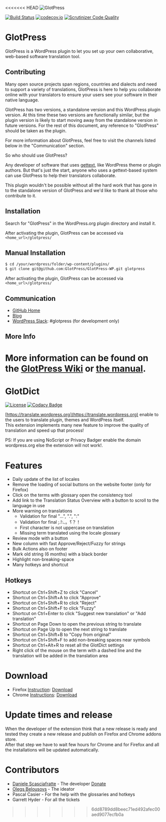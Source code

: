 <<<<<<< HEAD
![GlotPress](.github/banner.png)

[![Build Status](https://travis-ci.org/GlotPress/GlotPress-WP.svg?branch=develop)](https://travis-ci.org/GlotPress/GlotPress-WP) [![codecov.io](https://codecov.io/github/GlotPress/GlotPress-WP/coverage.svg?branch=develop)](https://codecov.io/github/GlotPress/GlotPress-WP?branch=develop) [![Scrutinizer Code Quality](https://scrutinizer-ci.com/g/GlotPress/GlotPress-WP/badges/quality-score.png?b=develop)](https://scrutinizer-ci.com/g/GlotPress/GlotPress-WP/?branch=develop)

# GlotPress

GlotPress is a WordPress plugin to let you set up your own collaborative, web-based software translation tool.

## Contributing

Many open source projects span regions, countries and dialects and need to support a variety of translations, GlotPress is here to help you collaborate online with your translators to ensure your users see your software in their native language.

GlotPress has two versions, a standalone version and this WordPress plugin version.  At this time these two versions are functionally similar, but the plugin version is likely to start moving away from the standalone version in future versions.  For the rest of this document, any reference to "GlotPress" should be taken as the plugin.

For more information about GlotPress, feel free to visit the channels listed below in the "Communication" section.

So who should use GlotPress?

Any developer of software that uses [gettext](http://www.gnu.org/software/gettext/), like WordPress theme or plugin authors.  But that's just the start, anyone who uses a gettext-based system can use GlotPress to help their translators collaborate.

This plugin wouldn't be possible without all the hard work that has gone in to the standalone version of GlotPress and we'd like to thank all those who contribute to it.

## Installation

Search for "GlotPress" in the WordPress.org plugin directory and install it.

After activating the plugin, GlotPress can be accessed via `<home_url>/glotpress/`

## Manual Installation
```bash
$ cd /your/wordpress/folder/wp-content/plugins/
$ git clone git@github.com:GlotPress/GlotPress-WP.git glotpress
```

After activating the plugin, GlotPress can be accessed via `<home_url>/glotpress/`


## Communication

* [GitHub Home](https://github.com/GlotPress/GlotPress-WP)
* [Blog](https://glotpress.blog)
* [WordPress Slack](https://chat.wordpress.org/): #glotpress (for development only)

## More Info

More information can be found on the [GlotPress Wiki](https://github.com/GlotPress/GlotPress-WP/wiki/) or [the manual](https://glotpress.blog/the-manual/).
=======
# GlotDict
[![License](https://img.shields.io/badge/License-GPL%20v2-blue.svg)](https://img.shields.io/badge/License-GPL%20v2-blue.svg) [![Codacy Badge](https://api.codacy.com/project/badge/Grade/e9107b200511490a961560efcf7c5d1c)](https://www.codacy.com/app/mte90net/GlotDict?utm_source=github.com&amp;utm_medium=referral&amp;utm_content=Mte90/GlotDict&amp;utm_campaign=Badge_Grade)  

[https://translate.wordpress.org](https://translate.wordpress.org) enable to the users to translate plugin, themes and WordPress itself.  
This extension implements many new feature to improve the quality of translation and speed up that process!

PS: If you are using NoScript or Privacy Badger enable the domain wordpress.org else the extension will not work!.

# Features

* Daily update of the list of locales
* Remove the loading of social buttons on the website footer (only for Firefox)
* Click on the terms with glossary open the consistency tool
* Add link to the Translation Status Overview with a button to scroll to the language in use
* More warning on translations
  * Validation for final "...", ".", ":"
  * Validation for final ;.!:、。؟？！
  * First character is not uppercase on translation
  * Missing term translated using the locale glossary
* Review mode with a button
* New column with fast Approve/Reject/Fuzzy for strings
* Bulk Actions also on footer
* Mark old string (6 months) with a black border
* Highlight non-breaking-space
* Many hotkeys and shortcut

## Hotkeys

* Shortcut on Ctrl+Shift+Z to click "Cancel"
* Shortcut on Ctrl+Shift+A to click "Approve"
* Shortcut on Ctrl+Shift+R to click "Reject"
* Shortcut on Ctrl+Shift+F to click "Fuzzy"
* Shortcut on Ctrl+Enter to click "Suggest new translation" or "Add translation"
* Shortcut on Page Down to open the previous string to translate
* Shortcut on Page Up to open the next string to translate
* Shortcut on Ctrl+Shift+B to "Copy from original"
* Shortcut on Ctrl+Shift+F to add non-breaking spaces near symbols
* Shortcut on Ctrl+Alt+R to reset all the GlotDict settings
* Right click of the mouse on the term with a dashed line and the translation will be added in the translation area

# Download

* Firefox [Instruction](https://support.mozilla.org/en-US/kb/find-and-install-add-ons-add-features-to-firefox): [Download](https://addons.mozilla.org/it/firefox/addon/glotdict/)
* Chrome [Instructions](https://support.google.com/chrome_webstore/answer/2664769?hl=en): [Download](https://chrome.google.com/webstore/detail/glotdict/jfdkihdmokdigeobcmnjmgigcgckljgl)

# Update times and release

When the developer of the extension think that a new release is ready and tested they create a new release and publish on Firefox and Chrome addons store.  
After that step we have to wait few hours for Chrome and for Firefox and all the installations will be updated automatically.

# Contributors

* [Daniele Scasciafratte](https://github.com/Mte90) - The developer [Donate](https://www.paypal.me/mte90)
* [Olegs Belousovs](https://github.com/sgelob) - The ideator
* Pascal Casier - For the help with the glossaries and hotkeys
* Garrett Hyder - For all the tickets
>>>>>>> 6dd8789dd8beec71ed492afec00aed9077ecfb0a
